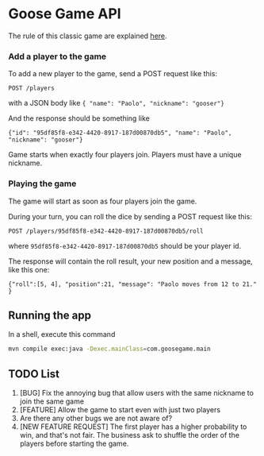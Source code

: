 # Goose Game API
The rule of this classic game are explained [here](https://en.wikipedia.org/wiki/Game_of_the_Goose).

### Add a player to the game
To add a new player to the game, send a POST request like this:

`POST /players`

with a JSON body like `{ "name": "Paolo", "nickname": "gooser"}`

And the response should be something like 

`{"id": "95df85f8-e342-4420-8917-187d00870db5", "name": "Paolo", "nickname": "gooser"}`

Game starts when exactly four players join.
Players must have a unique nickname.

### Playing the game

The game will start as soon as four players join the game.

During your turn, you can roll the dice by sending a POST request like this: 

`POST /players/95df85f8-e342-4420-8917-187d00870db5/roll`

where `95df85f8-e342-4420-8917-187d00870db5` should be your player id.

The response will contain the roll result, your new position and a message, like this one:

`{"roll":[5, 4], "position":21, "message": "Paolo moves from 12 to 21." }`

## Running the app
In a shell, execute this command

```bash
mvn compile exec:java -Dexec.mainClass=com.goosegame.main
```

## TODO List

1. [BUG] Fix the annoying bug that allow users with the same nickname to join the same game
2. [FEATURE] Allow the game to start even with just two players
3. Are there any other bugs we are not aware of?
4. [NEW FEATURE REQUEST] The first player has a higher probability to win, and that's not fair. The business ask to shuffle the order of the players before starting the game.

